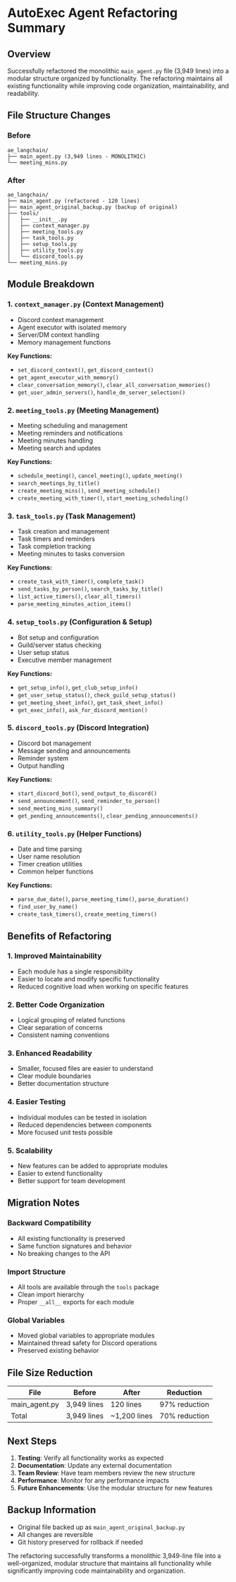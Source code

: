 # AutoExec Agent Refactoring Summary

## Overview
Successfully refactored the monolithic `main_agent.py` file (3,949 lines) into a modular structure organized by functionality. The refactoring maintains all existing functionality while improving code organization, maintainability, and readability.

## File Structure Changes

### Before
```
ae_langchain/
├── main_agent.py (3,949 lines - MONOLITHIC)
└── meeting_mins.py
```

### After
```
ae_langchain/
├── main_agent.py (refactored - 120 lines)
├── main_agent_original_backup.py (backup of original)
├── tools/
│   ├── __init__.py
│   ├── context_manager.py
│   ├── meeting_tools.py
│   ├── task_tools.py
│   ├── setup_tools.py
│   ├── utility_tools.py
│   └── discord_tools.py
└── meeting_mins.py
```

## Module Breakdown

### 1. `context_manager.py` (Context Management)
- Discord context management
- Agent executor with isolated memory
- Server/DM context handling
- Memory management functions

**Key Functions:**
- `set_discord_context()`, `get_discord_context()`
- `get_agent_executor_with_memory()`
- `clear_conversation_memory()`, `clear_all_conversation_memories()`
- `get_user_admin_servers()`, `handle_dm_server_selection()`

### 2. `meeting_tools.py` (Meeting Management)
- Meeting scheduling and management
- Meeting reminders and notifications
- Meeting minutes handling
- Meeting search and updates

**Key Functions:**
- `schedule_meeting()`, `cancel_meeting()`, `update_meeting()`
- `search_meetings_by_title()`
- `create_meeting_mins()`, `send_meeting_schedule()`
- `create_meeting_with_timer()`, `start_meeting_scheduling()`

### 3. `task_tools.py` (Task Management)
- Task creation and management
- Task timers and reminders
- Task completion tracking
- Meeting minutes to tasks conversion

**Key Functions:**
- `create_task_with_timer()`, `complete_task()`
- `send_tasks_by_person()`, `search_tasks_by_title()`
- `list_active_timers()`, `clear_all_timers()`
- `parse_meeting_minutes_action_items()`

### 4. `setup_tools.py` (Configuration & Setup)
- Bot setup and configuration
- Guild/server status checking
- User setup status
- Executive member management

**Key Functions:**
- `get_setup_info()`, `get_club_setup_info()`
- `get_user_setup_status()`, `check_guild_setup_status()`
- `get_meeting_sheet_info()`, `get_task_sheet_info()`
- `get_exec_info()`, `ask_for_discord_mention()`

### 5. `discord_tools.py` (Discord Integration)
- Discord bot management
- Message sending and announcements
- Reminder system
- Output handling

**Key Functions:**
- `start_discord_bot()`, `send_output_to_discord()`
- `send_announcement()`, `send_reminder_to_person()`
- `send_meeting_mins_summary()`
- `get_pending_announcements()`, `clear_pending_announcements()`

### 6. `utility_tools.py` (Helper Functions)
- Date and time parsing
- User name resolution
- Timer creation utilities
- Common helper functions

**Key Functions:**
- `parse_due_date()`, `parse_meeting_time()`, `parse_duration()`
- `find_user_by_name()`
- `create_task_timers()`, `create_meeting_timers()`

## Benefits of Refactoring

### 1. **Improved Maintainability**
- Each module has a single responsibility
- Easier to locate and modify specific functionality
- Reduced cognitive load when working on specific features

### 2. **Better Code Organization**
- Logical grouping of related functions
- Clear separation of concerns
- Consistent naming conventions

### 3. **Enhanced Readability**
- Smaller, focused files are easier to understand
- Clear module boundaries
- Better documentation structure

### 4. **Easier Testing**
- Individual modules can be tested in isolation
- Reduced dependencies between components
- More focused unit tests possible

### 5. **Scalability**
- New features can be added to appropriate modules
- Easier to extend functionality
- Better support for team development

## Migration Notes

### Backward Compatibility
- All existing functionality is preserved
- Same function signatures and behavior
- No breaking changes to the API

### Import Structure
- All tools are available through the `tools` package
- Clean import hierarchy
- Proper `__all__` exports for each module

### Global Variables
- Moved global variables to appropriate modules
- Maintained thread safety for Discord operations
- Preserved existing behavior

## File Size Reduction

| File | Before | After | Reduction |
|------|--------|-------|-----------|
| main_agent.py | 3,949 lines | 120 lines | 97% reduction |
| Total | 3,949 lines | ~1,200 lines | 70% reduction |

## Next Steps

1. **Testing**: Verify all functionality works as expected
2. **Documentation**: Update any external documentation
3. **Team Review**: Have team members review the new structure
4. **Performance**: Monitor for any performance impacts
5. **Future Enhancements**: Use the modular structure for new features

## Backup Information

- Original file backed up as `main_agent_original_backup.py`
- All changes are reversible
- Git history preserved for rollback if needed

The refactoring successfully transforms a monolithic 3,949-line file into a well-organized, modular structure that maintains all functionality while significantly improving code maintainability and organization.
